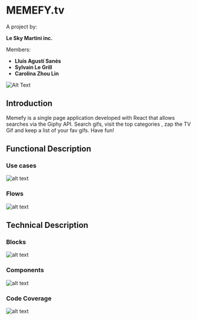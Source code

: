 # MEMEFY.tv
A project by:

 **Le Sky Martini inc.**


Members:
* **Lluís Agustí Sanés**
* **Sylvain Le Grill**
* **Carolina Zhou Lin**



![Alt Text](https://www.smartmunicipios.com/md/cats-memefy.gif)

## **Introduction**
Memefy is a single page application developed with React that allows searches via the Giphy API.
Search gifs, visit the top categories , zap the TV Gif  and keep a list of your fav gifs. Have fun!

## **Functional Description**

### Use cases
![alt text](https://www.smartmunicipios.com/md/uml-uses-cases-memefy.png "UML user cases")

### Flows
![alt text](https://www.smartmunicipios.com/md/flowmapping.png "UML activity diagram")

## **Technical Description**

### Blocks
![alt text](https://www.smartmunicipios.com/md/tech-description.png "Blocks")

### Components
![alt text](https://www.smartmunicipios.com/md/tech-description-components.png "Components")

### Code Coverage
![alt text](https://www.smartmunicipios.com/md/jasmine.png "Jasmine")